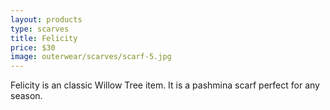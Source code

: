 ```yaml
---
layout: products
type: scarves
title: Felicity
price: $30
image: outerwear/scarves/scarf-5.jpg
---
```



Felicity is an classic Willow Tree item. It is a pashmina scarf perfect for any season. 